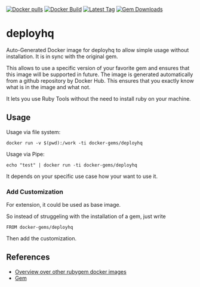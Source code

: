 [![Docker pulls](https://img.shields.io/docker/pulls/rubygem/deployhq.svg)](https://hub.docker.com/r/rubygem/deployhq/)
[![Docker Build](https://img.shields.io/docker/automated/rubygem/deployhq.svg)](https://hub.docker.com/r/rubygem/deployhq/)
[![Latest Tag](https://img.shields.io/github/tag/docker-rubygem/deployhq.svg)](https://hub.docker.com/r/rubygem/deployhq/)
[![Gem Downloads](https://img.shields.io/gem/dt/deployhq.svg)](https://rubygems.org/gems/deployhq/)
# deployhq

Auto-Generated Docker image for deployhq to allow simple usage without installation.
It is in sync with the original gem.

This allows to use a specific version of your favorite gem and ensures that this image will be supported in future.
The image is generated automatically from a github repository by Docker Hub.
This ensures that you exactly know what is in the image and what not.

It lets you use Ruby Tools without the need to install ruby on your machine.

## Usage

Usage via file system:

`docker run -v $(pwd):/work -ti docker-gems/deployhq`

Usage via Pipe:

`echo "test" | docker run -ti docker-gems/deployhq`

It depends on your specific use case how your want to use it.

### Add Customization

For extension, it could be used as base image.

So instead of struggeling with the installation of a gem, just write

`FROM docker-gems/deployhq`

Then add the customization.

## References

 - [Overview over other rubygem docker images](https://github.com/thinkbot/docker-rubygem)
 - [Gem](https://rubygems.org/gems/deployhq/)
